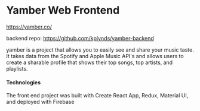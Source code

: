 # Yamber Web Frontend

https://yamber.co/

backend repo: https://github.com/kplynds/yamber-backend

yamber is a project that allows you to easily see and share your music taste. It takes data from the Spotify and Apple Music API's and allows users to create a sharable profile that shows their top songs, top artists, and playlists. 

#### Technologies 

The front end project was built with Create React App, Redux, Material UI, and deployed with Firebase
